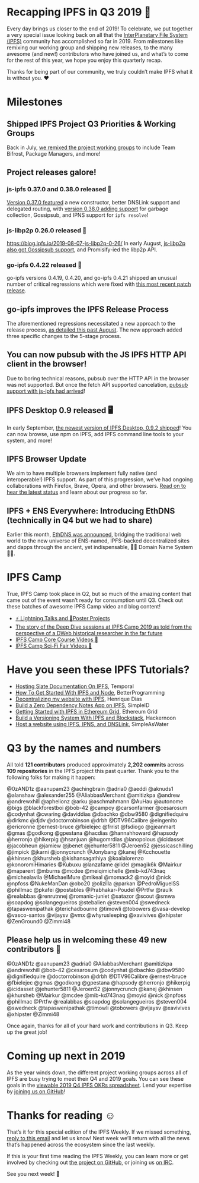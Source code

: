 # Recapping IPFS in Q3 2019 🎉

Every day brings us closer to the end of 2019! To celebrate, we put together a very special issue looking back on all that the [InterPlanetary File System (IPFS)](https://ipfs.io/) community has accomplished so far in 2019. From milestones like remixing our working group and shipping new releases, to the many awesome (and new!) contributors who have joined us, and what’s to come for the rest of this year, we hope you enjoy this quarterly recap.

Thanks for being part of our community, we truly couldn’t make IPFS what it is without you. ❤️

# Milestones

## Shipped IPFS Project Q3 Priorities & Working Groups

Back in July, [we remixed the project working groups](https://blog.ipfs.io/2019-07-31-operation-task-force/) to include Team Bifrost, Package Managers, and more!

## Project releases galore! 

### js-ipfs 0.37.0 and 0.38.0 released 💛

[Version 0.37.0 featured](https://blog.ipfs.io/2019-08-06-js-ipfs-0-37/) a new constructor, better DNSLink support and delegated routing, with [version 0.38.0 adding support](https://blog.ipfs.io/070-js-ipfs-0-38/) for garbage collection, Gossipsub, and IPNS support for `ipfs resolve`!

### js-libp2p 0.26.0 released 🧩

https://blog.ipfs.io/2019-08-07-js-libp2p-0-26/
In early August, [js-libp2p also got Gossipsub support](https://blog.ipfs.io/2019-08-07-js-libp2p-0-26/), and Promisify-ied the libp2p API.

### go-ipfs 0.4.22 released 💠

go-ipfs versions 0.4.19, 0.4.20, and go-ipfs 0.4.21 shipped an unusual number of critical regressions which were fixed with [this most recent patch release](https://blog.ipfs.io/054-go-ipfs-0.4.22).

## go-ipfs improves the IPFS Release Process

The aforementioned regressions necessitated a new approach to the release process, [as detailed this past August](https://blog.ipfs.io/2019-08-14-ipfs-release-process/). The new approach added three specific changes to the 5-stage process.

## You can now pubsub with the JS IPFS HTTP API client in the browser!

Due to boring technical reasons, pubsub over the HTTP API in the browser was not supported. But once the fetch API supported cancelation, [pubsub support with js-ipfs had arrived](https://blog.ipfs.io/2019-08-29-pubsub-in-the-browser/)!

## IPFS Desktop 0.9 released 🖥

In early September, [the newest version of IPFS Desktop, 0.9.2 shipped](https://blog.ipfs.io/2019-09-19-ipfs-desktop-0-9/)! You can now browse, use npm on IPFS, add IPFS command line tools to your system, and more!

## IPFS Browser Update 

We aim to have multiple browsers implement fully native (and interoperable!) IPFS support. As part of this progression, we’ve had ongoing collaborations with Firefox, Brave, Opera, and other browsers. [Read on to hear the latest status](https://blog.ipfs.io/2019-10-08-ipfs-browsers-update/) and learn about our progress so far.

## IPFS + ENS Everywhere: Introducing EthDNS (technically in Q4 but we had to share)

Earlier this month, [EthDNS was announced](https://medium.com/the-ethereum-name-service/ethdns-9d56298fa38a), bridging the traditional web world to the new universe of ENS-named, IPFS-backed decentralized sites and dapps through the ancient, yet indispensable, 🧙‍♂️ Domain Name System 🧙‍♂️.

# IPFS Camp

True, IPFS Camp took place in Q2, but so much of the amazing content that came out of the event wasn’t ready for consumption until Q3. Check out these batches of awesome IPFS Camp video and blog content!

+ [⚡️ Lightning Talks and 📃Poster Projects](https://blog.ipfs.io/2019-07-22-ipfs-camp-content-first-batch/)
+ [The story of the Deep Dive sessions at IPFS Camp 2019 as told from the perspective of a DWeb historical researcher in the far future](https://blog.ipfs.io/2019-08-12-great-calamity-circumvention-assembly-at-ipfs-camp/)
+ [IPFS Camp Core Course Videos 🍿](https://blog.ipfs.io/2019-09-18-ipfs-camp-course-videos/)
+ [IPFS Camp Sci-Fi Fair Videos 🧬](https://blog.ipfs.io/2019-10-03-ipfs-camp-sci-fi-fair-videos/)

# Have you seen these IPFS Tutorials?

+ [Hosting Slate Documentation On IPFS](https://medium.com/temporal-cloud/tutorial-hosting-slate-documentation-on-ipfs-9bc54272ca18), Temporal 
+ [How To Get Started With IPFS and Node](https://medium.com/better-programming/how-to-get-started-with-ipfs-and-node-fa04baec6b3a), BetterProgramming
+ [Decentralizing my website with IPFS](https://dev.to/hacdias/decentralizing-my-website-with-ipfs-2073), Henrique Dias
+ [Build a Zero Dependency Notes App on IPFS](https://medium.com/simpleid-dev-tools/tutorial-build-an-encrypted-notes-app-on-ipfs-part-i-39fb06fa95ce), SimpleID
+ [Getting Started with IPFS in Ethereum Grid](https://medium.com/ethereum-grid/getting-started-with-ipfs-in-ethereum-grid-80875cd70e6), Ethereum Grid
+ [Build a Versioning System With IPFS and Blockstack](https://hackernoon.com/tutorial-build-a-versioning-system-on-ipfs-77lvx2geh), Hackernoon
+ [Host a website using IPFS, IPNS, and DNSLink](https://simpleaswater.com/ipfs/tutorials/hosting_website_on_ipfs_ipns_dnslink), SimpleAsWater


# Q3 by the names and numbers

All told **121 contributors** produced approximately **2,202 commits** across **109 repositories** in the IPFS project this past quarter. Thank you to the following folks for making it happen: 

@0zAND1z
@aanupam23
@achingbrain
@adria0
@aeddi
@aknuds1
@alanshaw
@alexander255
@AliabbasMerchant
@amitizkpa
@andrew
@andrewxhill
@aphelionz
@arku
@aschmahmann
@AuHau
@autonome
@bigs
@blackforestboi
@bob-42
@campoy
@carsonfarmer
@cesarosum
@codynhat
@cwaring
@daviddias
@dbachko
@dbw9580
@dignifiedquire
@dirkmc
@djdv
@doctorrobinson 
@drbh
@DTV96Calibre
@eingenito
@ericronne
@ernest-bruce
@fbielejec
@frrist
@fsdiogo
@gjeanmart
@gmas
@godkong
@gpestana
@hacdias
@hannahhoward
@hapsody
@herronjo
@hikerpig
@hsanjuan
@hugomrdias
@ianopolous
@icidasset
@jacobheun
@jamiew
@jbenet
@jehunter5811
@Jeroen52
@jessicaschilling
@jimpick
@jkarni
@jonnycrunch
@Jonybang
@kanej
@Kcchouette
@khinsen
@khursheb
@kishansagathiya
@koalalorenzo
@konoromiHimaries
@Kubuxu
@lanzafame
@lidel
@magik6k
@Mairkur
@maparent
@mburns
@mcdee
@meiqimichelle
@mib-kd743naq
@michealavila
@MichaelMure
@mikeal
@momack2
@moyid
@nick
@npfoss
@NukeManDan
@obo20
@olizilla
@parkan
@PedroMiguelSS
@phillmac
@pkafei
@postables
@Prabhakar-Poudel
@Prtfw
@raulk
@realabbas
@renrutnnej
@romanic-juniet
@satazor
@scout
@smwa
@soapdog
@solangegueiros
@stebalien
@steven004
@swedneck
@tapaswenipathak
@terichadbourne
@timowli
@tobowers
@vasa-develop
@vasco-santos
@vijaysv
@vmx
@whyrusleeping
@xavivives
@xhipster
@ZenGround0
@Zimmi48


## Please help us in welcoming these 49 new contributors 👏

@0zAND1z
@aanupam23
@adria0
@AliabbasMerchant
@amitizkpa
@andrewxhill
@bob-42
@cesarosum
@codynhat
@dbachko
@dbw9580
@dignifiedquire
@doctorrobinson 
@drbh
@DTV96Calibre
@ernest-bruce
@fbielejec
@gmas
@godkong
@gpestana
@hapsody
@herronjo
@hikerpig
@icidasset
@jehunter5811
@Jeroen52
@jonnycrunch
@kanej
@khinsen
@khursheb
@Mairkur
@mcdee
@mib-kd743naq
@moyid
@nick
@npfoss
@phillmac
@Prtfw
@realabbas
@soapdog
@solangegueiros
@steven004
@swedneck
@tapaswenipathak
@timowli
@tobowers
@vijaysv
@xavivives
@xhipster
@Zimmi48

Once again, thanks for all of your hard work and contributions in Q3. Keep up the great job!

# Coming up next in 2019
As the year winds down, the different project working groups across all of IPFS are busy trying to meet their Q4 and 2019 goals. You can see these goals in the [viewable 2019 Q4 IPFS OKRs spreadsheet](https://docs.google.com/spreadsheets/d/1VeyiLvBdX_PrP394kU_lwkQZxfNwqMVX1f7K4ursSPM/edit#gid=1439867466). Lend your expertise by [joining us on GitHub](https://github.com/ipfs)!


# Thanks for reading ☺️
That’s it for this special edition of the IPFS Weekly. If we missed something, [reply to this email](mailto:newsletter@ipfs.io) and let us know! Next week we’ll return with all the news that’s happened across the ecosystem since the last weekly.

If this is your first time reading the IPFS Weekly, you can learn more or get involved by checking out [the project on GitHub](https://github.com/ipfs), or joining us [on IRC](https://riot.im/app/#/room/#ipfs:matrix.org).

See you next week! 👋
